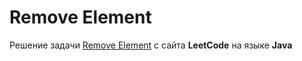 # Remove Element
Решение задачи [Remove Element](https://leetcode.com/problems/remove-element/) с сайта **LeetCode** на языке **Java**